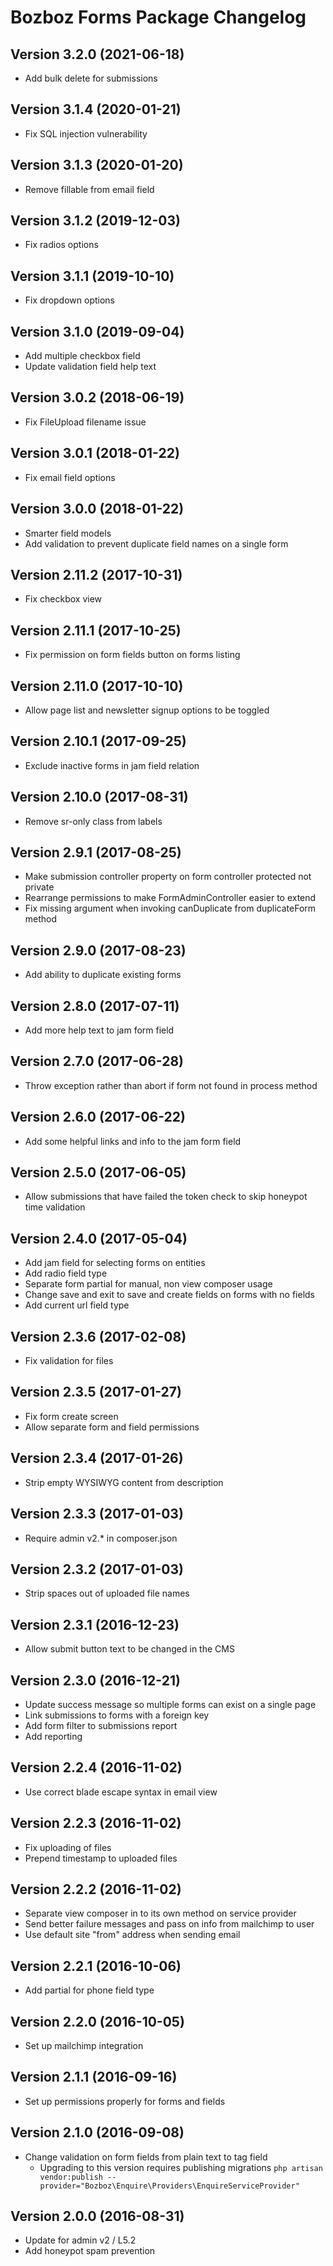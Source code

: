 
# Bozboz Forms Package Changelog

## Version 3.2.0 (2021-06-18)
- Add bulk delete for submissions

## Version 3.1.4 (2020-01-21)
- Fix SQL injection vulnerability

## Version 3.1.3 (2020-01-20)
- Remove fillable from email field

## Version 3.1.2 (2019-12-03)
- Fix radios options

## Version 3.1.1 (2019-10-10)
- Fix dropdown options

## Version 3.1.0 (2019-09-04)
- Add multiple checkbox field
- Update validation field help text

## Version 3.0.2 (2018-06-19)
- Fix FileUpload filename issue

## Version 3.0.1 (2018-01-22)
- Fix email field options

## Version 3.0.0 (2018-01-22)
- Smarter field models
- Add validation to prevent duplicate field names on a single form

## Version 2.11.2 (2017-10-31)
- Fix checkbox view

## Version 2.11.1 (2017-10-25)
- Fix permission on form fields button on forms listing

## Version 2.11.0 (2017-10-10)
- Allow page list and newsletter signup options to be toggled

## Version 2.10.1 (2017-09-25)
- Exclude inactive forms in jam field relation

## Version 2.10.0 (2017-08-31)
- Remove sr-only class from labels

## Version 2.9.1 (2017-08-25)
- Make submission controller property on form controller protected not private
- Rearrange permissions to make FormAdminController easier to extend
- Fix missing argument when invoking canDuplicate from duplicateForm method

## Version 2.9.0 (2017-08-23)
- Add ability to duplicate existing forms

## Version 2.8.0 (2017-07-11)
- Add more help text to jam form field

## Version 2.7.0 (2017-06-28)
- Throw exception rather than abort if form not found in process method


## Version 2.6.0 (2017-06-22)
- Add some helpful links and info to the jam form field

## Version 2.5.0 (2017-06-05)
- Allow submissions that have failed the token check to skip honeypot time validation

## Version 2.4.0 (2017-05-04)
- Add jam field for selecting forms on entities
- Add radio field type
- Separate form partial for manual, non view composer usage
- Change save and exit to save and create fields on forms with no fields
- Add current url field type

## Version 2.3.6 (2017-02-08)
- Fix validation for files

## Version 2.3.5 (2017-01-27)
- Fix form create screen
- Allow separate form and field permissions

## Version 2.3.4 (2017-01-26)
- Strip empty WYSIWYG content from description

## Version 2.3.3 (2017-01-03)
- Require admin v2.* in composer.json

## Version 2.3.2 (2017-01-03)
- Strip spaces out of uploaded file names

## Version 2.3.1 (2016-12-23)
- Allow submit button text to be changed in the CMS

## Version 2.3.0 (2016-12-21)
- Update success message so multiple forms can exist on a single page
- Link submissions to forms with a foreign key
- Add form filter to submissions report
- Add reporting

## Version 2.2.4 (2016-11-02)
- Use correct blade escape syntax in email view

## Version 2.2.3 (2016-11-02)
- Fix uploading of files
- Prepend timestamp to uploaded files

## Version 2.2.2 (2016-11-02)

- Separate view composer in to its own method on service provider
- Send better failure messages and pass on info from mailchimp to user
- Use default site "from" address when sending email

## Version 2.2.1 (2016-10-06)

- Add partial for phone field type

## Version 2.2.0 (2016-10-05)

- Set up mailchimp integration

## Version 2.1.1 (2016-09-16)

- Set up permissions properly for forms and fields

## Version 2.1.0 (2016-09-08)

- Change validation on form fields from plain text to tag field
    - Upgrading to this version requires publishing migrations
        ```php artisan vendor:publish --provider="Bozboz\Enquire\Providers\EnquireServiceProvider"```


## Version 2.0.0 (2016-08-31)

- Update for admin v2 / L5.2
- Add honeypot spam prevention
